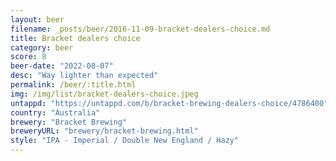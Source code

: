 ```yaml
---
layout: beer
filename: _posts/beer/2016-11-09-bracket-dealers-choice.md
title: Bracket dealers choice
category: beer
score: 8
beer-date: "2022-08-07"
desc: "Way lighter than expected"
permalink: /beer/:title.html
img: /img/list/bracket-dealers-choice.jpeg
untappd: "https://untappd.com/b/bracket-brewing-dealers-choice/4786400"
country: "Australia"
brewery: "Bracket Brewing"
breweryURL: "brewery/bracket-brewing.html"
style: "IPA - Imperial / Double New England / Hazy"
---
```

